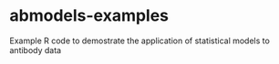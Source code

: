 # abmodels-examples
 Example R code to demostrate the application of statistical models to antibody data
